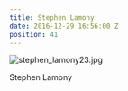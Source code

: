 ```yaml
---
title: Stephen Lamony
date: 2016-12-29 16:56:00 Z
position: 41
---
```


![stephen_lamony23.jpg](/uploads/stephen_lamony23.jpg)

Stephen Lamony